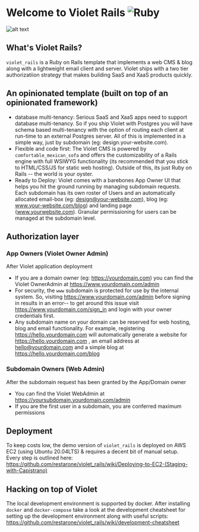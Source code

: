 # Welcome to Violet Rails ![Ruby](https://github.com/restarone/violet_rails/workflows/Ruby/badge.svg)
![alt text](https://user-images.githubusercontent.com/35935196/116006240-49867680-a5d8-11eb-82f6-aea6e333942b.png)


## What's Violet Rails?
`violet_rails` is a Ruby on Rails template that implements a web CMS & blog along with a lightweight email client and server. Violet ships with a two tier authorizatiion strategy that makes building SaaS and XaaS products quickly. 
## An opinionated template (built on top of an opinionated framework)

* database multi-tenancy: Serious SaaS and XaaS apps need to support database multi-tenancy. So if you ship Violet with Postgres you will have schema based multi-tenancy with the option of routing each client at run-time to an external Postgres server. All of this is implemented in a simple way, just by subdomain (eg: design.your-website.com).
* Flexible and code first: The Violet CMS is powered  by `comfortable_mexican_sofa` and offers the customizability of a Rails engine with full WSIWYG functionality (its recommended that you stick to HTML/CSS/JS for static web hosting). Outside of this, its just Ruby on Rails -- the world is your oyster.
* Ready to Deploy: Violet comes with a barebones App Owner UI that helps you hit the ground running by managing subdomain requests. Each subdomain has its own roster of Users and an automatically allocated email-box (eg: design@your-website.com), blog (eg: www.your-website.com/blog) and landing page (www.yourwebsite.com). Granular permissioning for users can be managed at the subdomain level.

## Authorization layer
### App Owners (Violet Owner Admin)
After Violet application deployment
* If you are a domain owner (eg: https://yourdomain.com) you can find the Violet OwnerAdmin at https://www.yourdomain.com/admin 
* For security, the `www` subdomain is protected for use by the internal system. So, visiting https://www.yourdomain.com/admin before signing in results in an error-- to get around this issue visit https://www.yourdomain.com/sign_in and login with your owner credentials first.
* Any subdomain name on your domain can be reserved for web hosting, blog and email functionality. For example, registering https://hello.yourdomain.com will automatically generate a website for https://hello.yourdomain.com , an email address at hello@yourdomain.com and a simple blog at https://hello.yourdomain.com/blog
### Subdomain Owners (Web Admin)
After the subdomain request has been granted by the App/Domain owner
* You can find the Violet WebAdmin at https://yoursubdomain.yourdomain.com/admin 
* If you are the first user in a subdomain, you are conferred maximum permissions

## Deployment
To keep costs low, the demo version of `violet_rails` is deployed on AWS EC2 (using Ubuntu 20.04LTS) & requires a decent bit of manual setup. Every step is outlined here: https://github.com/restarone/violet_rails/wiki/Deploying-to-EC2-(Staging-with-Capistrano)

## Hacking on top of Violet
The local development environment is supported by docker. After installing `docker` and `docker-compose` take a look at the development cheatsheet for setting up the development environment along with useful scripts: https://github.com/restarone/violet_rails/wiki/development-cheatsheet











<!-- new -->

